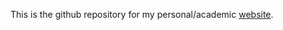 This is the github repository for my personal/academic [website](https://kamaljyotinath.github.io/).
